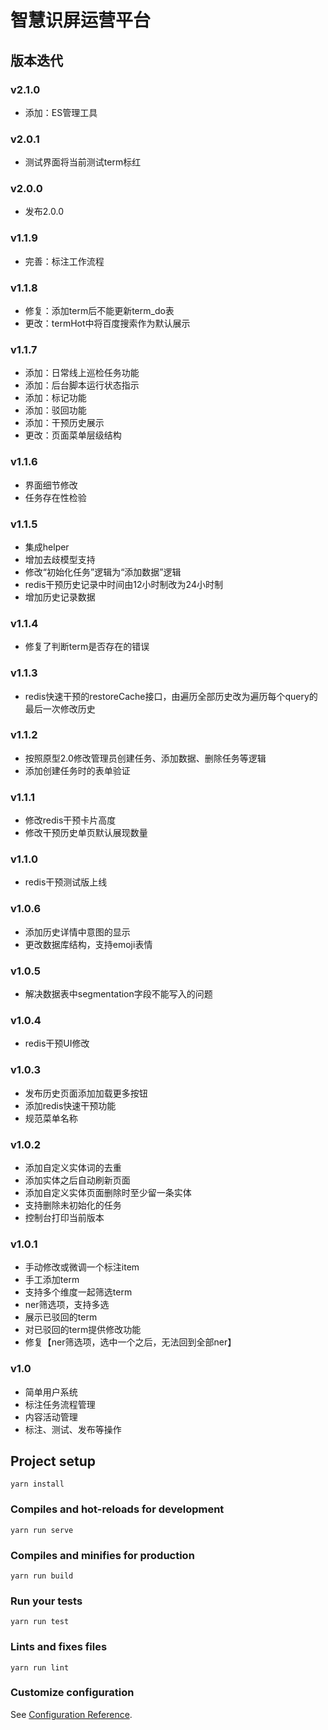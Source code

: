 # 智慧识屏运营平台

## 版本迭代

### v2.1.0
- 添加：ES管理工具

### v2.0.1
- 测试界面将当前测试term标红

### v2.0.0
- 发布2.0.0

### v1.1.9
- 完善：标注工作流程

### v1.1.8
- 修复：添加term后不能更新term_do表
- 更改：termHot中将百度搜索作为默认展示

### v1.1.7
- 添加：日常线上巡检任务功能
- 添加：后台脚本运行状态指示
- 添加：标记功能
- 添加：驳回功能
- 添加：干预历史展示
- 更改：页面菜单层级结构

### v1.1.6
- 界面细节修改
- 任务存在性检验

### v1.1.5
- 集成helper
- 增加去歧模型支持
- 修改“初始化任务”逻辑为“添加数据”逻辑
- redis干预历史记录中时间由12小时制改为24小时制
- 增加历史记录数据

### v1.1.4
- 修复了判断term是否存在的错误

### v1.1.3
- redis快速干预的restoreCache接口，由遍历全部历史改为遍历每个query的最后一次修改历史

### v1.1.2
- 按照原型2.0修改管理员创建任务、添加数据、删除任务等逻辑
- 添加创建任务时的表单验证

### v1.1.1
- 修改redis干预卡片高度
- 修改干预历史单页默认展现数量

### v1.1.0
- redis干预测试版上线

### v1.0.6
- 添加历史详情中意图的显示
- 更改数据库结构，支持emoji表情

### v1.0.5
- 解决数据表中segmentation字段不能写入的问题

### v1.0.4
- redis干预UI修改

### v1.0.3
- 发布历史页面添加加载更多按钮
- 添加redis快速干预功能
- 规范菜单名称

### v1.0.2
- 添加自定义实体词的去重
- 添加实体之后自动刷新页面
- 添加自定义实体页面删除时至少留一条实体
- 支持删除未初始化的任务
- 控制台打印当前版本

### v1.0.1
- 手动修改或微调一个标注item
- 手工添加term
- 支持多个维度一起筛选term
- ner筛选项，支持多选
- 展示已驳回的term
- 对已驳回的term提供修改功能
- 修复【ner筛选项，选中一个之后，无法回到全部ner】

### v1.0
- 简单用户系统
- 标注任务流程管理
- 内容活动管理
- 标注、测试、发布等操作

## Project setup
```
yarn install
```

### Compiles and hot-reloads for development
```
yarn run serve
```

### Compiles and minifies for production
```
yarn run build
```

### Run your tests
```
yarn run test
```

### Lints and fixes files
```
yarn run lint
```

### Customize configuration
See [Configuration Reference](https://cli.vuejs.org/config/).
